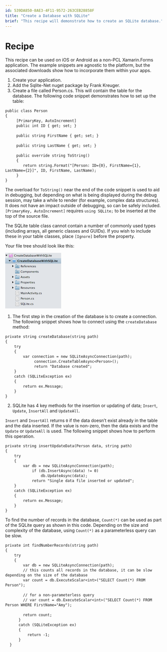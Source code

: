 ```yaml
---
id: 539DA850-8AE3-4F11-9572-263CEB28858F
title: "Create a Database with SQLite"
brief: "This recipe will demonstrate how to create an SQLite database."
---
```


# Recipe

This recipe can be used on iOS or Android as a non-PCL Xamarin.Forms application. The example snippets are agnostic to the
platform, but the associated downloads show how to incorporate them within your apps.

1. Create your application.
2. Add the Sqlite-Net nuget package by Frank Kreuger.
3. Create a file called Person.cs. This will contain the table for the database. The following code snippet demonstrates how to set up the table:

```
public class Person
{
     [PrimaryKey, AutoIncrement]
     public int ID { get; set; }

     public string FirstName { get; set; }

     public string LastName { get; set; }

     public override string ToString()
     {
        return string.Format("[Person: ID={0}, FirstName={1}, LastName={2}]", ID, FirstName, LastName);
     }
}
```

The overload for `ToString()` near the end of the code snippet is used to aid in debugging, but depending on what is being
displayed during the debug session, may take a while to render (for example, complex data structures). It does not have an impact
outside of debugging, so can be safely included. `[PrimaryKey, AutoIncrement]` requires `using SQLite;` to be inserted at the top
of the source file.

The SQLite table class cannot contain a number of commonly used types (including arrays, all generic classes and GUIDs).
If you wish to include these in your table classes, place `[Ignore]` before the property.

Your file tree should look like this:

 <img src="Images/Create.png" />

1. The first step in the creation of the database is to create a connection. The following snippet shows how to connect using
the `createDatabase` method:

```
private string createDatabase(string path)
{
    try
    {
        var connection = new SQLiteAsyncConnection(path);
             connection.CreateTableAsync<Person>();
             return "Database created";
    }
    catch (SQLiteException ex)
    {
        return ex.Message;
    }
}
```

<ol start="2">
  <li>SQLite has 4 key methods for the insertion or updating of data; <code>Insert</code>, <code>Update</code>, <code>InsertAll</code> and <code>UpdateAll</code>.</li>
</ol>

<code>Insert</code> and <code>InsertAll</code> returns <code>0</code> if the data doesn’t exist already in the table and the data inserted. If the value is
non-zero, then the data exists and the <code>Update</code> or <code>UpdateAll</code> is used. The following snippet shows how to perform this operation.

```
private string insertUpdateData(Person data, string path)
{
    try
    {
        var db = new SQLiteAsyncConnection(path);
            if (db.InsertAsync(data) != 0)
                db.UpdateAsync(data);
            return "Single data file inserted or updated";
    }
    catch (SQLiteException ex)
    {
        return ex.Message;
    }
}
```

To find the number of records in the database, `Count(*)` can be used as part of the SQLite query as shown in this code.
Depending on the size and complexity of the database, using `Count(*)` as a parameterless query can be slow.

```
private int findNumberRecords(string path)
{
    try
    {
        var db = new SQLiteAsyncConnection(path);
        // this counts all records in the database, it can be slow depending on the size of the database
        var count = db.ExecuteScalar<int>("SELECT Count(*) FROM Person");

        // for a non-parameterless query
        // var count = db.ExecuteScalar<int>("SELECT Count(*) FROM Person WHERE FirstName="Amy");

        return count;
      }
      catch (SQLiteException ex)
      {
          return -1;
      }
  }
```


